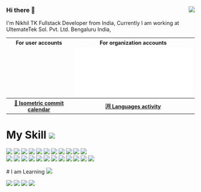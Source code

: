### Hi there 👋<img align="right" src="https://visitor-badge.laobi.icu/badge?page_id=tknikhil.tknikhil">
I'm Nikhil TK Fullstack Developer from India, Currently I am working at UltemateTek Sol. Pvt. Ltd. Bengaluru India,  
<table>
  <tr>
    <th align="center">For user accounts</th>
    <th align="center">For organization accounts</th>
  </tr>
  <tr>
    <td align="center">
<img alt="" width="400" src="" alt=""></img>
</td>
<td align="center">
<img alt="" width="400" src="https://github.com/tknikhil/tknikhil/blob/main/metrics.organization.svg" alt=""></img>
</td>
  </tr>
<!--   <tr>
    <th colspan="2" align="center">
      <h3><a href="/README.md#-plugins">🧩 Customizable with 47 plugins and 335 options!</a></h3>
    </th>
  </tr> -->
  <tr>
    <th><a href="source/plugins/isocalendar/README.md">📅 Isometric commit calendar</a></th>
    <th><a href="source/plugins/languages/README.md">🈷️ Languages activity</a></th>
  </tr>
</table>

# My Skill <img src="https://media.giphy.com/media/mGcNjsfWAjY5AEZNw6/giphy.gif" width="50">
<p>
    <img src="https://img.shields.io/badge/-Visual%20Studio%20Code-23A9F2?style=flat-square&logo=Visual%20Studio%20Code&logoColor=white"/>
    <img src="https://img.shields.io/badge/-Github-181717?style=flat-square&logo=GitHub&logoColor=white"/>
    <img src="https://img.shields.io/badge/-Git-F44D27?style=flat-square&logo=Git&logoColor=white"/>
    <img src="https://img.shields.io/badge/-NPM-CB3837?style=flat-square&logo=NPM&logoColor=white"/>
    <img src="https://img.shields.io/badge/-SpringBoot-0B6623?style=flat-square&logo=Springboot&logoColor=white"/>
    <img src="https://img.shields.io/badge/-Angular-0079BF?style=flat-square&logo=Angular&logoColor=white"/>
    <img src="https://img.shields.io/badge/-GitLab-E01563?style=flat-square&logo=GitLab&logoColor=white"/>
    <img src="https://img.shields.io/badge/-Docker-FA6400?style=flat-square&logo=Docker&logoColor=white"/>
    <img src="https://img.shields.io/badge/-Kubernetes-F29111?style=flat-square&logo=Kubernetes&logoColor=white"/>
    <img src="https://img.shields.io/badge/-MySQL-5849BE?style=flat-square&logo=MySQL&logoColor=white"/>
    <img src="https://img.shields.io/badge/-PostGreSQL-000000?style=flat-square&logo=PostGreSQL&logoColor=white"/><br/>
    <img src="https://img.shields.io/badge/-React-42B883?style=flat-square&logo=React&logoColor=white"/>
    <img src="https://img.shields.io/badge/-AWS-F55247?style=flat-square&logo=AWS CloudFormation&logoColor=white"/>
    <img src="https://img.shields.io/badge/-React Native-E74430?style=flat-square&logo=React&logoColor=white"/>
    <img src="https://img.shields.io/badge/-Flutter-FF4785?style=flat-square&logo=Flutter&logoColor=white"/>
    <img src="https://img.shields.io/badge/-Ionic-1C78C0?style=flat-square&logo=Ionic&logoColor=white"/>
    <img src="https://img.shields.io/badge/-Karma-4B32C3?style=flat-square&logo=Karma&logoColor=white"/>
    <img src="https://img.shields.io/badge/-Jasmine-E34F26?style=flat-square&logo=Jasmine&logoColor=white"/>
    <img src="https://img.shields.io/badge/-Jest-1572B6?style=flat-square&logo=Jest&logoColor=white"/>
    <img src="https://img.shields.io/badge/-Jenkins-A80030?style=flat-square&logo=Jenkins&logoColor=white"/>
    <img src="https://img.shields.io/badge/-Google%20Cloud-4285F4?style=flat-square&logo=Google%20Cloud&logoColor=white"/>
    <img src="https://img.shields.io/badge/-Intelij-123F6D?style=flat-square&logo=JetBrains&logoColor=white"/>
    <img src="https://img.shields.io/badge/-Spring Tools Suit-222F29?style=flat-square&logo=spring-tool&logoColor=white"/>
  </p>
  # I am Learning <img src="https://media.giphy.com/media/mGcNjsfWAjY5AEZNw6/giphy.gif" width="50">
  <p>
    <img src="https://img.shields.io/badge/-Python-23A9F2?style=flat-square&logo=Python&logoColor=white"/>
    <img src="https://img.shields.io/badge/-Machine Learning-181717?style=flat-square&logo=Machine Learning&logoColor=white"/>
    <img src="https://img.shields.io/badge/-Git-F44D27?style=flat-square&logo=Git&logoColor=white"/>
    <img src="https://img.shields.io/badge/-NPM-CB3837?style=flat-square&logo=NPM&logoColor=white"/>

  </p>
